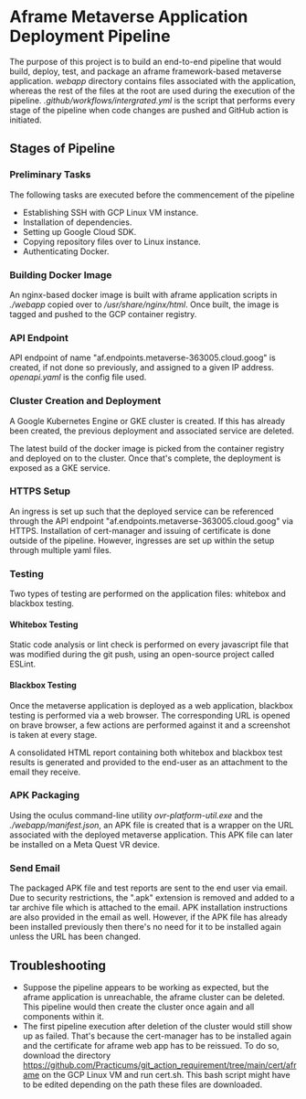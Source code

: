 # Aframe Metaverse Application Deployment Pipeline

The purpose of this project is to build an end-to-end pipeline that would build, deploy, test, and package an aframe framework-based metaverse application. 
_webapp_ directory contains files associated with the application, whereas the rest of the files at the root are used during the execution of the pipeline. _.github/workflows/intergrated.yml_ is the script that performs every stage of the pipeline when code changes are pushed and GitHub action is initiated. 

## Stages of Pipeline

### Preliminary Tasks

The following tasks are executed before the commencement of the pipeline
* Establishing SSH with GCP Linux VM instance.
* Installation of dependencies.
* Setting up Google Cloud SDK.
* Copying repository files over to Linux instance.
* Authenticating Docker.

### Building Docker Image

An nginx-based docker image is built with aframe application scripts in _./webapp_ copied over to _/usr/share/nginx/html_. Once built, the image is tagged and pushed to the GCP container registry.

### API Endpoint

API endpoint of name "af.endpoints.metaverse-363005.cloud.goog" is created, if not done so previously, and assigned to a given IP address. _openapi.yaml_ is the config file used.

### Cluster Creation and Deployment

A Google Kubernetes Engine or GKE cluster is created. If this has already been created, the previous deployment and associated service are deleted. 

The latest build of the docker image is picked from the container registry and deployed on to the cluster. Once that's complete, the deployment is exposed as a GKE service. 

### HTTPS Setup

An ingress is set up such that the deployed service can be referenced through the API endpoint "af.endpoints.metaverse-363005.cloud.goog" via HTTPS. Installation of cert-manager and issuing of certificate is done outside of the pipeline. However, ingresses are set up within the setup through multiple yaml files. 

### Testing

Two types of testing are performed on the application files: whitebox and blackbox testing.

#### Whitebox Testing

Static code analysis or lint check is performed on every javascript file that was modified during the git push, using an open-source project called ESLint.

#### Blackbox Testing

Once the metaverse application is deployed as a web application, blackbox testing is performed via a web browser. The corresponding URL is opened on brave browser, a few actions are performed against it and a screenshot is taken at every stage. 

A consolidated HTML report containing both whitebox and blackbox test results is generated and provided to the end-user as an attachment to the email they receive.

### APK Packaging

Using the oculus command-line utility _ovr-platform-util.exe_ and the _./webapp/manifest.json_, an APK file is created that is a wrapper on the URL associated with the deployed metaverse application. This APK file can later be installed on a Meta Quest VR device.

### Send Email

The packaged APK file and test reports are sent to the end user via email. Due to security restrictions, the ".apk" extension is removed and added to a tar archive file which is attached to the email. APK installation instructions are also provided in the email as well. However, if the APK file has already been installed previously then there's no need for it to be installed again unless the URL has been changed. 

## Troubleshooting

* Suppose the pipeline appears to be working as expected, but the aframe application is unreachable, the aframe cluster can be deleted. This pipeline would then create the cluster once again and all components within it.
* The first pipeline execution after deletion of the cluster would still show up as failed. That's because the cert-manager has to be installed again and the certificate for aframe web app has to be reissued. To do so, download the directory https://github.com/Practicums/git_action_requirement/tree/main/cert/aframe on the GCP Linux VM and run cert.sh. This bash script might have to be edited depending on the path these files are downloaded. 